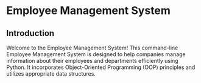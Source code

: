 # Employee Management System

## Introduction
Welcome to the Employee Management System! This command-line Employee Management System is designed to help companies 
manage information about their employees and departments efficiently using Python. 
It incorporates Object-Oriented Programming (OOP) principles and utilizes appropriate data structures.


